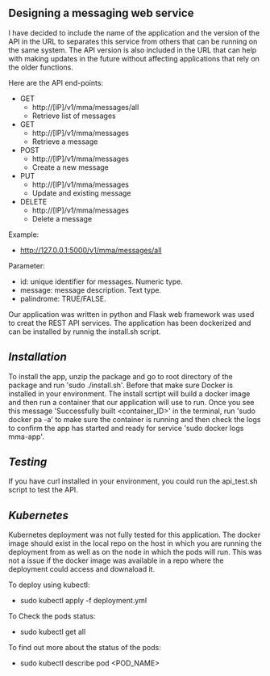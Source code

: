 Designing a messaging web service
------

I have decided to include the name of the application and the version of the API in the URL to separates this service from others that can be running on the same system. The API version is also included in the URL that can help with making updates in the future without affecting applications that rely on the older functions. 

Here are the API end-points:

- GET			
    - http://[IP]/v1/mma/messages/all		
    - Retrieve list of messages
- GET			
    - http://[IP]/v1/mma/messages			
    - Retrieve a message
- POST		    
    - http://[IP]/v1/mma/messages			
    - Create a new message
- PUT			
    - http://[IP]/v1/mma/messages			
    - Update and existing message		
- DELETE		
    - http://[IP]/v1/mma/messages			
    - Delete a message


Example:
-  http://127.0.0.1:5000/v1/mma/messages/all


Parameter: 
- id: 			unique identifier for messages. Numeric type.
- message: 		message description. Text type.
- palindrome: 	TRUE/FALSE.

Our application was written in python and Flask web framework was used to creat the REST API services. The application has been dockerized and can be installed by runnig the install.sh script.

*Installation*
----

To install the app, unzip the package and go to root directory of the package and run 'sudo ./install.sh'. Before that make sure Docker is installed in your environment. The install scrtipt will build a docker image and then run a container that our application will use to run. Once you see this message 'Successfully built <container_ID>' in the terminal, run 'sudo docker pa -a' to make sure the container is running and then check the logs to confirm the app has started and ready for service 'sudo docker logs mma-app'. 

*Testing*
----

If you have curl installed in your environment, you could run the api_test.sh script to test the API. 

*Kubernetes*
----

Kubernetes deployment was not fully tested for this application. The docker image should exist in the local repo on the host in which you are running the deployment from as well as on the node in which the pods will run. This was not a issue if the docker image was available in a repo where the deployment could access and downaload it. 

To deploy using kubectl:
- sudo kubectl apply -f deployment.yml

To Check the pods status:
- sudo kubectl get all

To find out more about the status of the pods:
- sudo kubectl describe pod <POD_NAME>
